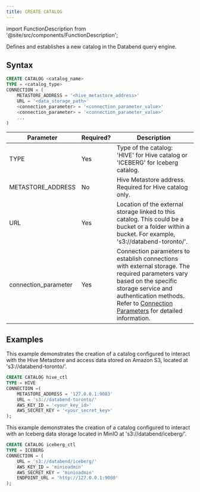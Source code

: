 ```yaml
---
title: CREATE CATALOG
---
```


import FunctionDescription from '@site/src/components/FunctionDescription';

<FunctionDescription description="Introduced or updated: v1.2.83"/>

Defines and establishes a new catalog in the Databend query engine. 

## Syntax

```sql
CREATE CATALOG <catalog_name>
TYPE = <catalog_type>
CONNECTION = (
    METASTORE_ADDRESS = '<hive_metastore_address>'
    URL = '<data_storage_path>'
    <connection_parameter> = '<connection_parameter_value>'
    <connection_parameter> = '<connection_parameter_value>'
    ...
)
```

| Parameter             | Required? | Description                                                                                                               | 
|-----------------------|-----------|---------------------------------------------------------------------------------------------------------------------------| 
| TYPE                  | Yes       | Type of the catalog: 'HIVE' for Hive catalog or 'ICEBERG' for Iceberg catalog.                                      | 
| METASTORE_ADDRESS     | No        | Hive Metastore address. Required for Hive catalog only.| 
| URL                   | Yes       | Location of the external storage linked to this catalog. This could be a bucket or a folder within a bucket. For example, 's3://databend-toronto/'.                       | 
| connection_parameter  | Yes       | Connection parameters to establish connections with external storage. The required parameters vary based on the specific storage service and authentication methods. Refer to [Connection Parameters](../../../13-sql-reference/51-connect-parameters.md) for detailed information. |


## Examples

This example demonstrates the creation of a catalog configured to interact with the Hive Metastore and access data stored on Amazon S3, located at 's3://databend-toronto/'.

```sql
CREATE CATALOG hive_ctl 
TYPE = HIVE 
CONNECTION =(
    METASTORE_ADDRESS = '127.0.0.1:9083' 
    URL = 's3://databend-toronto/' 
    AWS_KEY_ID = '<your_key_id>' 
    AWS_SECRET_KEY = '<your_secret_key>' 
);
```

This example demonstrates the creation of a catalog configured to interact with an Iceberg data storage located in MinIO at 's3://databend/iceberg/'.

```sql
CREATE CATALOG iceberg_ctl
TYPE = ICEBERG
CONNECTION = (
    URL = 's3://databend/iceberg/'
    AWS_KEY_ID = 'minioadmin'
    AWS_SECRET_KEY = 'minioadmin'
    ENDPOINT_URL = 'http://127.0.0.1:9000'
);
```